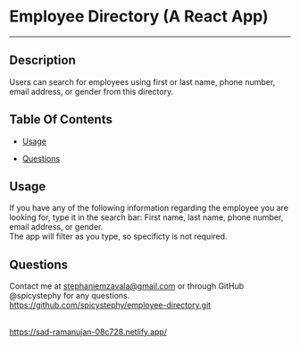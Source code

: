 # Employee Directory (A React App)

---

## Description
Users can search for employees using first or last name, phone number, email address, or gender from this directory.

## Table Of Contents
    


 * [Usage](#usage)

 * [Questions](#questions)
 


## Usage
If you have any of the following information regarding the employee you are looking for, type it in the search bar: First name, last name, phone number, email address, or gender. 
<br>
The app will filter as you type, so specificty is not required.



## Questions
Contact me at stephaniemzavala@gmail.com or through GitHub @spicystephy for any questions.
<br>https://github.com/spicystephy/employee-directory.git
<!-- <br>https://spicystephy.github.io/Budget-Tracker/ -->
<br>https://sad-ramanujan-08c728.netlify.app/